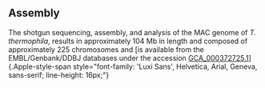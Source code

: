 Assembly
--------

The shotgun sequencing, assembly, and analysis of the MAC genome of *T.
thermophila*, results in approximately 104 Mb in length and composed of
approximately 225 chromosomes and [is available from the
EMBL/Genbank/DDBJ databases under the accession
[GCA\_000372725.1](http://www.ebi.ac.uk/ena/data/view/GCA_000372725.1)]{.Apple-style-span
style="font-family: 'Luxi Sans', Helvetica, Arial, Geneva, sans-serif; line-height: 16px;"}
